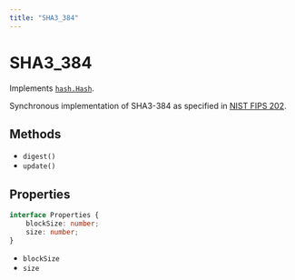 ```yaml
---
title: "SHA3_384"
---
```


# SHA3_384

Implements [`hash.Hash`](/reference/hash/Hash).

Synchronous implementation of SHA3-384 as specified in [NIST FIPS 202](https://csrc.nist.gov/pubs/fips/202/final).

## Methods

- `digest()`
- `update()`

## Properties

```ts
interface Properties {
	blockSize: number;
	size: number;
}
```

- `blockSize`
- `size`
